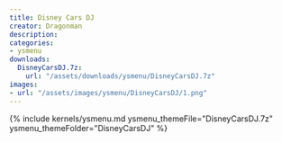 ```yaml
---
title: Disney Cars DJ
creator: Dragonman
description: 
categories:
- ysmenu
downloads:
  DisneyCarsDJ.7z:
    url: "/assets/downloads/ysmenu/DisneyCarsDJ.7z"
images:
- url: "/assets/images/ysmenu/DisneyCarsDJ/1.png"
---
```


{% include kernels/ysmenu.md ysmenu_themeFile="DisneyCarsDJ.7z" ysmenu_themeFolder="DisneyCarsDJ" %}
